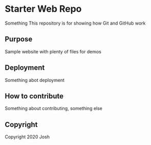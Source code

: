 # Starter Web Repo
Something
This repository is for showing how Git and GitHub work

## Purpose

Sample website with plenty of files for demos

## Deployment

Something abot deployment

## How to contribute

Something about contributing, something else

## Copyright
Copyright 2020 Josh

